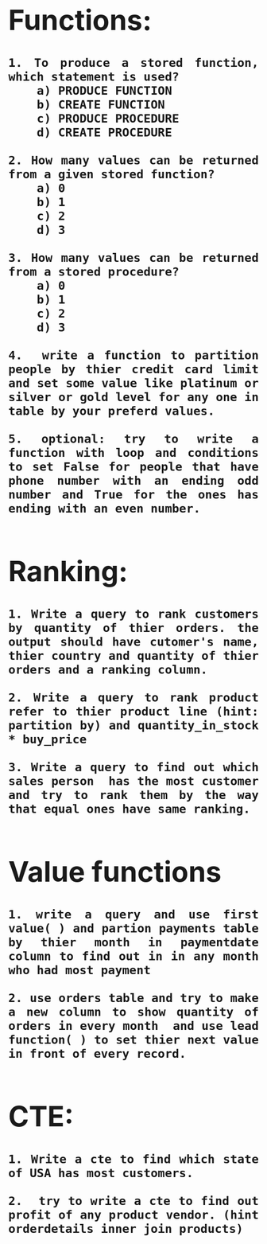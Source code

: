 <div align="justify">
    <b style="font-size:28px;">

# **Functions**:

    1. To produce a stored function, which statement is used?
        a) PRODUCE FUNCTION
        b) CREATE FUNCTION
        c) PRODUCE PROCEDURE
        d) CREATE PROCEDURE
    
    2. How many values can be returned from a given stored function?
        a) 0
        b) 1
        c) 2
        d) 3
    
    3. How many values can be returned from a stored procedure?
        a) 0
        b) 1
        c) 2
        d) 3

    4.  write a function to partition people by thier credit card limit and set some value like platinum or silver or gold level for any one in table by your preferd values.
    
    5. optional: try to write a function with loop and conditions to set False for people that have phone number with an ending odd number and True for the ones has ending with an even number.

# **Ranking**:
    
    1. Write a query to rank customers by quantity of thier orders. the output should have cutomer's name, thier country and quantity of thier orders and a ranking column. 
    
    2. Write a query to rank product refer to thier product line (hint: partition by) and quantity_in_stock * buy_price

    3. Write a query to find out which sales person  has the most customer and try to rank them by the way that equal ones have same ranking.

# **Value functions**

    1. write a query and use first value( ) and partion payments table by thier month in paymentdate column to find out in in any month who had most payment

    2. use orders table and try to make a new column to show quantity of orders in every month  and use lead function( ) to set thier next value in front of every record.

# **CTE**:

    1. Write a cte to find which state of USA has most customers.

    2.  try to write a cte to find out profit of any product vendor. (hint orderdetails inner join products)



<b>
<div>